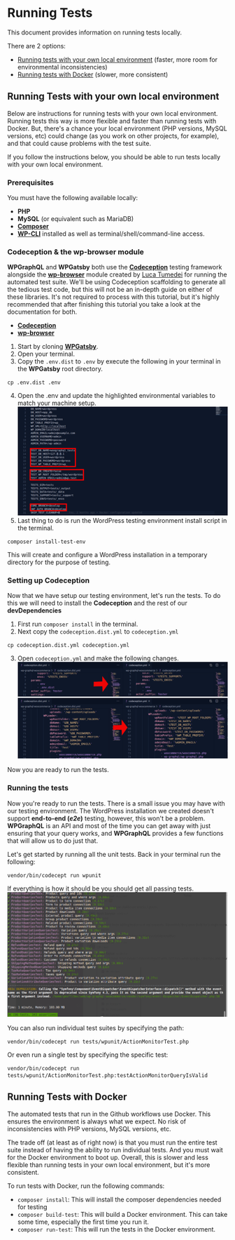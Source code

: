# Running Tests

This document provides information on running tests locally.

There are 2 options: 

- [Running tests with your own local environment](#local-tests) (faster, more room for environmental inconsistencies)
- [Running tests with Docker](#docker-tests) (slower, more consistent)

<span id="local-tests"></span>
## Running Tests with your own local environment

Below are instructions for running tests with your own local environment. Running tests this way is more flexible and faster than running tests with Docker. But, there's a chance your local environment (PHP versions, MySQL versions, etc) could change (as you work on other projects, for example), and that could cause problems with the test suite. 

If you follow the instructions below, you should be able to run tests locally with your own local environment. 

### Prerequisites
You must have the following available locally: 
- **PHP**
- **MySQL** (or equivalent such as MariaDB)
- **[Composer](https://getcomposer.org/doc/00-intro.md)** 
- **[WP-CLI](https://wp-cli.org/)** installed as well as terminal/shell/command-line access.


### Codeception & the wp-browser module
**WPGraphQL** and **WPGatsby** both use the **[Codeception](https://codeception.com/)** testing framework alongside the **[wp-browser](https://wpbrowser.wptestkit.dev/)** module created by [Luca Tumedei](https://www.theaveragedev.com/) for running the automated test suite. We'll be using Codeception scaffolding to generate all the tedious test code, but this will not be an in-depth guide on either of these libraries. It's not required to process with this tutorial, but it's highly recommended that after finishing this tutorial you take a look at the documentation for both.
- **[Codeception](https://codeception.com/docs/01-Introduction)**
- **[wp-browser](https://wpbrowser.wptestkit.dev/)**

1. Start by cloning **[WPGatsby](https://github.com/wp-gatsby/wp-gatsby)**.
2. Open your terminal.
3. Copy the `.env.dist` to `.env` by execute the following in your terminal in the **WPGatsby** root directory.
```
cp .env.dist .env
```
4. Open the .env and update the highlighted environmental variables to match your machine setup.
![.env example](img/testing-env-example.png)
5. Last thing to do is run the WordPress testing environment install script in the terminal.
```
composer install-test-env
```

This will create and configure a WordPress installation in a temporary directory for the purpose of testing.

### Setting up Codeception
Now that we have setup our testing environment, let's run the tests. To do this we will need to install the **Codeception** and the rest of our **devDependencies**

1. First run `composer install` in the terminal.
2. Next copy the `codeception.dist.yml` to `codeception.yml`
```
cp codeception.dist.yml codeception.yml
```
3. Open `codeception.yml` and make the following changes.
![codeception.yml params config](img/codeception-yml-changes.png)
![codeception.yml WPLoader config](img/codeception-wploader-config.png)

Now you are ready to run the tests.

### Running the tests
Now you're ready to run the tests. There is a small issue you may have with our testing environment. The WordPress installation we created doesn't support **end-to-end (*e2e*)** testing, however, this won't be a problem. **WPGraphQL** is an API and most of the time you can get away with just ensuring that your query works, and **WPGraphQL** provides a few functions that will allow us to do just that.

Let's get started by running all the unit tests. Back in your terminal run the following:
```
vendor/bin/codecept run wpunit
```
If everything is how it should be you should get all passing tests.
![WPUnit test results](img/test-results.png)

You can also run individual test suites by specifying the path: 

```
vendor/bin/codecept run tests/wpunit/ActionMonitorTest.php
```

Or even run a single test by specifying the specific test:

```
vendor/bin/codecept run tests/wpunit/ActionMonitorTest.php:testActionMonitorQueryIsValid
```

<span id="docker-tests"></span>
## Running Tests with Docker

The automated tests that run in the Github workflows use Docker. This ensures the environment is always what we expect. No risk of inconsistencies with PHP versions, MySQL versions, etc. 

The trade off (at least as of right now) is that you must run the entire test suite instead of having the ability to run individual tests. And you must wait for the Docker environment to boot up. Overall, this is slower and less flexible than running tests in your own local environment, but it's more consistent. 

To run tests with Docker, run the following commands:

- `composer install`: This will install the composer dependencies needed for testing
- `composer build-test`: This will build a Docker environment. This can take some time, especially the first time you run it.
- `composer run-test`: This will run the tests in the Docker environment.
